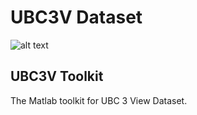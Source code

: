 # UBC3V Dataset
![alt text](http://www.cs.ubc.ca/~shafaei/homepage/projects/images/crv16_1.png "UBC3V Reference Groundtruth")

## UBC3V Toolkit
The Matlab toolkit for UBC 3 View Dataset.
